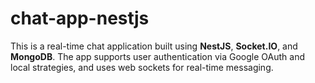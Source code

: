# chat-app-nestjs
This is a real-time chat application built using **NestJS**, **Socket.IO**, and **MongoDB**. The app supports user authentication via Google OAuth and local strategies, and uses web sockets for real-time messaging.

